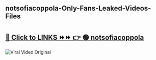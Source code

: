 
 ## notsofiacoppola-Only-Fans-Leaked-Videos-Files

# <h2><a href="https://mediaupload.pro?notsofiacoppola">🔗 Click to LINKS ⏩⏩ 👉 🟢 notsofiacoppola </a></h2>

<a href="https://mediaupload.pro?notsofiacoppola" rel="nofollow" data-target="animated-image.originalLink"><img src="https://i.ibb.co.com/xMMVF88/686577567.gif" alt="Viral Video Original" style="max-width: 100%; display: inline-block;" data-target="animated-image.originalImage"></a>